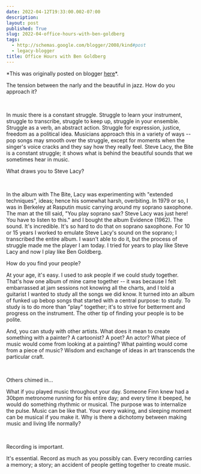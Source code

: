 ```yaml
---
date: 2022-04-12T19:33:00.002-07:00
description: 
layout: post
published: True
slug: 2022-04-office-hours-with-ben-goldberg
tags:
  - http://schemas.google.com/blogger/2008/kind#post
  - legacy-blogger
title: Office Hours with Ben Goldberg
---
```


\*This was originally posted on blogger [here](https://www.rohanprasad.org/2022/04/office-hours-with-ben-goldberg.html)\*.

The tension between the narly and the beautiful in
jazz. How do you approach it?

 

In music there is a
constant struggle. Struggle to learn your instrument, struggle to transcribe,
struggle to keep up, struggle in your ensemble. Struggle as a verb, an abstract
action. Struggle for expression, justice, freedom as a political idea. Musicians
approach this in a variety of ways -- pop songs may smooth over the struggle,
except for moments when the singer's voice cracks and they say how they really
feel. Steve Lacy, the Bite is a constant struggle; it shows what is behind the
beautiful sounds that we sometimes hear in music.

What draws you to Steve Lacy?

 

In the album with
The Bite, Lacy was experimenting with "extended techniques", ideas;
hence his somewhat harsh, overbiting. In 1979 or so, I was in Berkeley at
Rasputin music carrying around my soprano saxophone. The man at the till said,
"You play soprano sax? Steve Lacy was just here! You have to listen to
this." and I bought the album Evidence (1962). The sound. It's incredible.
It's so hard to do that on soprano saxophone. For 10 or 15 years I worked to
emulate Steve Lacy's sound on the soprano; I transcribed the entire album. I
wasn't able to do it, but the process of struggle made me the player I am
today. I tried for years to play like Steve Lacy and now I play like Ben
Goldberg.

How do you find your people?

At your age, it's
easy. I used to ask people if we could study together. That's how one album of
mine came together -- it was because I felt embarrassed at jam sessions not
knowing all the charts, and I told a guitarist I wanted to study all the songs
we did know. It turned into an album of funked up bebop songs that started with
a central purpose: to study. To study is to do more than "play"
together; it's to strive for betterment and progress on the instrument. The
other tip of finding your people is to be polite.

And, you can study
with other artists. What does it mean to create something with a painter? A
cartoonist? A poet? An actor? What piece of music would come from looking at a
painting? What painting would come from a piece of music? Wisdom and exchange
of ideas in art transcends the particular craft.

 

Others chimed in…

What if you played
music throughout your day. Someone Finn knew had a 30bpm metronome running for
his entire day; and every time it beeped, he would do something rhythmic or
musical. The purpose was to internalize the pulse. Music can be like that. Your
every waking, and sleeping moment can be musical if you make it. Why is there a
dichotomy between making music and living life normally?

 

Recording is important.

It's essential.
Record as much as you possibly can. Every recording carries a memory; a story;
an accident of people getting together to create music.

